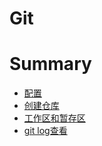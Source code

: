 # Git

# Summary

* [配置](配置.md)
* [创建仓库](创建仓库.md)
* [工作区和暂存区](工作区和暂存区.md)
* [git log查看](git_log查看.md)


